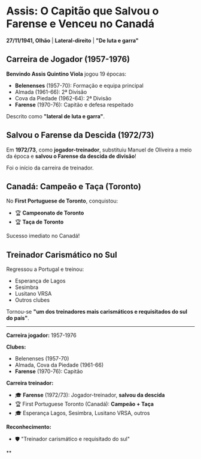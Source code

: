 # Assis: O Capitão que Salvou o Farense e Venceu no Canadá

**27/11/1941, Olhão** | **Lateral-direito** | **"De luta e garra"**

## Carreira de Jogador (1957-1976)

**Benvindo Assis Quintino Viola** jogou 19 épocas:
- **Belenenses** (1957-70): Formação e equipa principal
- Almada (1961-66): 2ª Divisão
- Cova da Piedade (1962-64): 2ª Divisão
- **Farense** (1970-76): Capitão e defesa respeitado

Descrito como **"lateral de luta e garra"**.

## Salvou o Farense da Descida (1972/73)

Em **1972/73**, como **jogador-treinador**, substituiu Manuel de Oliveira a meio da época e **salvou o Farense da descida de divisão**!

Foi o início da carreira de treinador.

## Canadá: Campeão e Taça (Toronto)

No **First Portuguese de Toronto**, conquistou:
- 🏆 **Campeonato de Toronto**
- 🏆 **Taça de Toronto**

Sucesso imediato no Canadá!

## Treinador Carismático no Sul

Regressou a Portugal e treinou:
- Esperança de Lagos
- Sesimbra
- Lusitano VRSA
- Outros clubes

Tornou-se **"um dos treinadores mais carismáticos e requisitados do sul do país"**.

---

**Carreira jogador:** 1957-1976

**Clubes:**
- Belenenses (1957-70)
- Almada, Cova da Piedade (1961-66)
- **Farense** (1970-76): Capitão

**Carreira treinador:**
- 🎓 **Farense** (1972/73): Jogador-treinador, **salvou da descida**
- 🏆 First Portuguese Toronto (Canadá): **Campeão + Taça**
- 🎓 Esperança Lagos, Sesimbra, Lusitano VRSA, outros

**Reconhecimento:**
- 🛡️ "Treinador carismático e requisitado do sul"

**